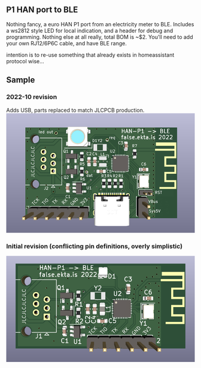 ## P1 HAN port to BLE

Nothing fancy, a euro HAN P1 port from an electricity meter to BLE.
Includes a ws2812 style LED for local indication, and a header for debug and programming.
Nothing else at all really, total BOM is ~$2.  You'll need to add your own RJ12/6P6C cable,
and have BLE range.

intention is to re-use something that already exists in homeassistant protocol wise...

## Sample
### 2022-10 revision
Adds USB, parts replaced to match JLCPCB production.
![board-view](board-view2.png)

### Initial revision (conflicting pin definitions, overly simplistic)
![board-view](board-view1.png)
